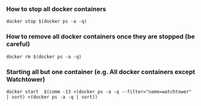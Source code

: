 ### How to stop all docker containers

```
docker stop $(docker ps -a -q)
```

### How to remove all docker containers once they are stopped (be careful)

```
docker rm $(docker ps -a -q)
```

### Starting all but one container (e.g. All docker containers except Watchtower)

```
docker start  $(comm -13 <(docker ps -a -q --filter="name=watchtower" | sort) <(docker ps -a -q | sort))
```

